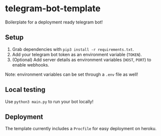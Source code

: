 # telegram-bot-template
Boilerplate for a deployment ready telegram bot!

## Setup

1. Grab dependencies with `pip3 install -r requirements.txt`.
2. Add your telegram bot token as an environment variable (`TOKEN`).
3. (Optional) Add server details as environment variables (`HOST`, `PORT`) to enable webhooks.

Note: environment variables can be set through a `.env` file as well!

## Local testing

Use `python3 main.py` to run your bot locally!

## Deployment

The template currently includes a `Procfile` for easy deployment on heroku.
